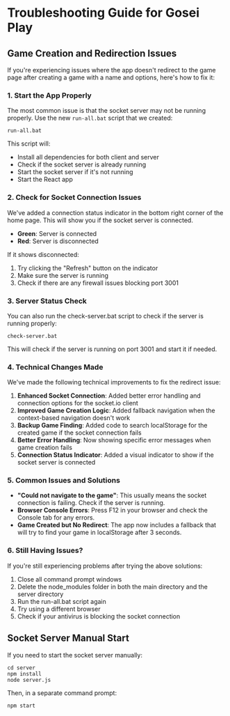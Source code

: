 # Troubleshooting Guide for Gosei Play

## Game Creation and Redirection Issues

If you're experiencing issues where the app doesn't redirect to the game page after creating a game with a name and options, here's how to fix it:

### 1. Start the App Properly

The most common issue is that the socket server may not be running properly. Use the new `run-all.bat` script that we created:

```
run-all.bat
```

This script will:
- Install all dependencies for both client and server
- Check if the socket server is already running
- Start the socket server if it's not running
- Start the React app

### 2. Check for Socket Connection Issues

We've added a connection status indicator in the bottom right corner of the home page. This will show you if the socket server is connected.

- **Green**: Server is connected
- **Red**: Server is disconnected

If it shows disconnected:
1. Try clicking the "Refresh" button on the indicator
2. Make sure the server is running
3. Check if there are any firewall issues blocking port 3001

### 3. Server Status Check

You can also run the check-server.bat script to check if the server is running properly:

```
check-server.bat
```

This will check if the server is running on port 3001 and start it if needed.

### 4. Technical Changes Made

We've made the following technical improvements to fix the redirect issue:

1. **Enhanced Socket Connection**: Added better error handling and connection options for the socket.io client
2. **Improved Game Creation Logic**: Added fallback navigation when the context-based navigation doesn't work
3. **Backup Game Finding**: Added code to search localStorage for the created game if the socket connection fails
4. **Better Error Handling**: Now showing specific error messages when game creation fails
5. **Connection Status Indicator**: Added a visual indicator to show if the socket server is connected

### 5. Common Issues and Solutions

- **"Could not navigate to the game"**: This usually means the socket connection is failing. Check if the server is running.
- **Browser Console Errors**: Press F12 in your browser and check the Console tab for any errors.
- **Game Created but No Redirect**: The app now includes a fallback that will try to find your game in localStorage after 3 seconds.

### 6. Still Having Issues?

If you're still experiencing problems after trying the above solutions:

1. Close all command prompt windows
2. Delete the node_modules folder in both the main directory and the server directory
3. Run the run-all.bat script again
4. Try using a different browser
5. Check if your antivirus is blocking the socket connection

## Socket Server Manual Start

If you need to start the socket server manually:

```
cd server
npm install
node server.js
```

Then, in a separate command prompt:

```
npm start
``` 